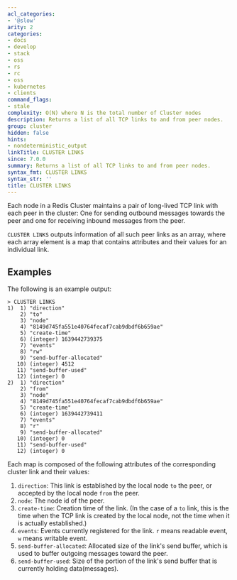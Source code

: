 ```yaml
---
acl_categories:
- '@slow'
arity: 2
categories:
- docs
- develop
- stack
- oss
- rs
- rc
- oss
- kubernetes
- clients
command_flags:
- stale
complexity: O(N) where N is the total number of Cluster nodes
description: Returns a list of all TCP links to and from peer nodes.
group: cluster
hidden: false
hints:
- nondeterministic_output
linkTitle: CLUSTER LINKS
since: 7.0.0
summary: Returns a list of all TCP links to and from peer nodes.
syntax_fmt: CLUSTER LINKS
syntax_str: ''
title: CLUSTER LINKS
---
```

Each node in a Redis Cluster maintains a pair of long-lived TCP link with each peer in the cluster: One for sending outbound messages towards the peer and one for receiving inbound messages from the peer.

`CLUSTER LINKS` outputs information of all such peer links as an array, where each array element is a map that contains attributes and their values for an individual link.

## Examples

The following is an example output:

```
> CLUSTER LINKS
1)  1) "direction"
    2) "to"
    3) "node"
    4) "8149d745fa551e40764fecaf7cab9dbdf6b659ae"
    5) "create-time"
    6) (integer) 1639442739375
    7) "events"
    8) "rw"
    9) "send-buffer-allocated"
   10) (integer) 4512
   11) "send-buffer-used"
   12) (integer) 0
2)  1) "direction"
    2) "from"
    3) "node"
    4) "8149d745fa551e40764fecaf7cab9dbdf6b659ae"
    5) "create-time"
    6) (integer) 1639442739411
    7) "events"
    8) "r"
    9) "send-buffer-allocated"
   10) (integer) 0
   11) "send-buffer-used"
   12) (integer) 0
```

Each map is composed of the following attributes of the corresponding cluster link and their values:

1. `direction`: This link is established by the local node `to` the peer, or accepted by the local node `from` the peer.
2. `node`: The node id of the peer.
3. `create-time`: Creation time of the link. (In the case of a `to` link, this is the time when the TCP link is created by the local node, not the time when it is actually established.)
4. `events`: Events currently registered for the link. `r` means readable event, `w` means writable event.
5. `send-buffer-allocated`: Allocated size of the link's send buffer, which is used to buffer outgoing messages toward the peer.
6. `send-buffer-used`: Size of the portion of the link's send buffer that is currently holding data(messages).
